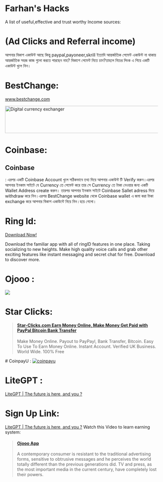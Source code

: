 # Farhan's Hacks
A list of useful,effective and trust worthy Income sources:
# (Ad Clicks and Referral income)
আপনার বিকাশ একাউন্ট আছে কিন্তু paypal,payoneer,skrill ইত্যাদি আন্তর্জাতিক পেমেন্ট একাউন্ট না থাকায় আন্তর্জাতিক  সহজ কাজ গুলো করতে পারছেন নাহ?
বিকাশে পেমেন্ট নিতে চান?তাহলে নিচের লিংক এ গিয়ে একটি একাউন্ট খুলে নিন।
# BestChange:
<a target="_blank" href="https://www.bestchange.com/?p=1104275">www.bestchange.com</a>

<a target="_blank" href="https://www.bestchange.com/?p=1104275"><img src="https://www.bestchange.com/images/banners/728x90-9.gif" alt="Digital currency exchanger" title="E-currency exchanger monitor BestChange.com" width="728" height="90" border="0" /></a>
# Coinbase:
<a ref="https://www.coinbase.com/signup"><h2>Coinbase</h2></a>: এরপর একটি Coinbase Account খুলে সঠিকভাবে তথ্য দিয়ে আপনার একাউন্ট টি Verify করুন।এরপর আপনার ইনকাম সাইটে যে Currency তে পেমেন্ট করে তার সে Currency তে টাকা নেওয়ার জন্য একটি Wallet Address create করুন।
তারপর আপনার ইনকাম সাইটে Coinbase Sallet adress দিয়ে withdraw করে নিন।এরপর BestChange website থেকে Coinbase wallet এ জমা করা টাকা exchange করে আপনার বিকাশ একাউন্টে নিয়ে নিন।হয়ে গেলো।
 
# Ring Id:

<blackquote><a href="http://www.ringid.com/dl?referrer=24327957">Download Now!</a></h4><p>Download the familiar app with all of ringID features in one place. Taking socializing to new heights. Make high quality voice calls and grab other exciting features like instant messaging and secret chat for free. Download to discover more.</p></blockquote> 

# Ojooo :
<a href="https://wad.ojooo.com/index.php?r=Z7jT2sXCkqeX" target="_blank" rel="nofollow"><img src="https://wad.ojooo.com/bs_d.php?lng=en&u=2089186" align="center" /></a>
# Star Clicks:
<blockquote class="embedly-card"><h4><a href="https://www.star-clicks.com/?ref=50891877">Star-Clicks.com Earn Money Online, Make Money Get Paid with PayPal Bitcoin Bank Transfer</a></h4><p>Make Money Online. Payout to PayPayl, Bank Transfer, Bitcoin. Easy To Use To Earn Money Online. Instant Account. Verified UK Business. World Wide. 100% Free</p></blockquote>
# CoinpayU :
<a href="https://www.coinpayu.com/?r=Farhan153"><img title="Join coinpayu to earn!" alt="coinpayu" src="https://coinpayu.com/static/advertiser_banner/468X60.gif"></a>

# LiteGPT :
<a href="https://litegpt.com/default.aspx?u=70654">LiteGPT | The future is here, and you ?</a>

# Sign Up Link:
<a href="https://litegpt.com/register.aspx?u=70654">LiteGPT | The future is here, and you ?</a>
Watch this Video to learn earning system:
<blockquote class="embedly-card"><h4><a href="https://ojooo.com/?ref_wad=Farhan153&o=wad&show_video=video_1">Ojooo App</a></h4><p>A contemporary consumer is resistant to the traditional advertising forms, sensitive to obtrusive messages and he perceives the world totally different than the previous generations did. TV and press, as the most important media in the current century, have completely lost their powers.</p></blockquote> <script async src="//cdn.embedly.com/widgets/platform.js" charset="UTF-8"></script>
